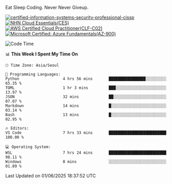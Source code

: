 Eat Sleep Coding.
Never Never Giveup.

[![certified-information-systems-security-professional-cissp](https://github.com/user-attachments/assets/d259884f-7f9a-4d80-a663-6968ead7464a)](https://www.credly.com/badges/f394a010-85a0-450b-9136-8043af01d71c/public_url)
[![NHN Cloud Essentials(CES)](https://github.com/user-attachments/assets/f405dcae-c923-424d-927f-e993bac10fa9)](https://www.nhncloud.com/kr/edu/certification/search)
[![AWS Certified Cloud Practitioner(CLF-C02)](https://github.com/user-attachments/assets/5199a6f5-42d5-4e70-b493-16c3fd42e691)](https://www.credly.com/badges/235e2b66-a782-4a21-ac77-ac4e42037113)
[![Microsoft Certified: Azure Fundamentals(AZ-900)](https://github.com/user-attachments/assets/7eb23f86-6311-42f9-83ab-166a25656710)](https://learn.microsoft.com/en-us/users/tiaz0128/credentials/ca6706271c8233ef)

<!--START_SECTION:waka-->
![Code Time](http://img.shields.io/badge/Code%20Time-4%2C188%20hrs%2058%20mins-blue)

📊 **This Week I Spent My Time On** 

```text
🕑︎ Time Zone: Asia/Seoul

💬 Programming Languages: 
Python                   4 hrs 56 mins       ████████████████░░░░░░░░░   65.35 % 
TOML                     1 hr 3 mins         ███░░░░░░░░░░░░░░░░░░░░░░   13.97 % 
JSON                     32 mins             ██░░░░░░░░░░░░░░░░░░░░░░░   07.07 % 
Markdown                 14 mins             █░░░░░░░░░░░░░░░░░░░░░░░░   03.14 % 
Bash                     13 mins             █░░░░░░░░░░░░░░░░░░░░░░░░   02.95 % 

🔥 Editors: 
VS Code                  7 hrs 33 mins       █████████████████████████   100.00 % 

💻 Operating System: 
WSL                      7 hrs 24 mins       █████████████████████████   98.11 % 
Windows                  8 mins              ░░░░░░░░░░░░░░░░░░░░░░░░░   01.89 % 
```


 Last Updated on 01/06/2025 18:37:52 UTC
<!--END_SECTION:waka-->
